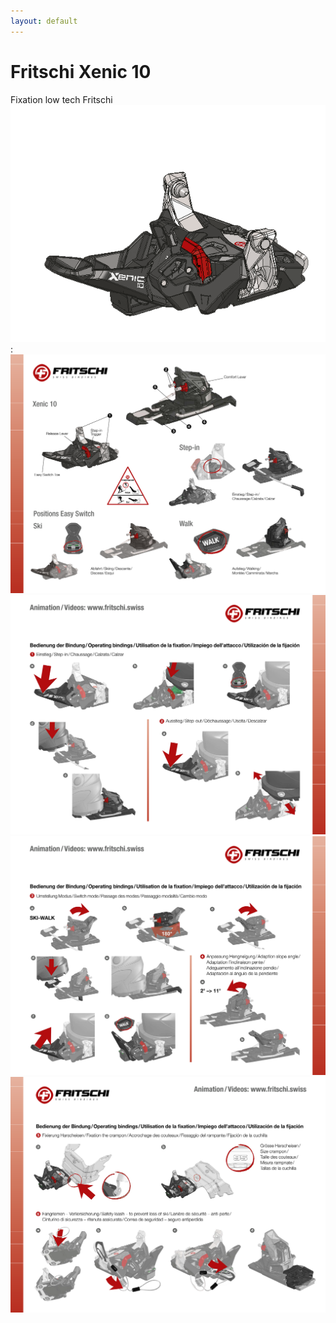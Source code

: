 ```yaml
---
layout: default
---
```

# Fritschi Xenic 10


Fixation low tech Fritschi ![xnc 10](xn1.png) :
![man xenic 10 1](xen1.png)
![man xenic 10 2](xen2.png)
![man xenic 10 3](xen3.png)
![man xenic 10 4](xen4.png)

